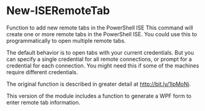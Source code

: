 # New-ISERemoteTab
Function to add new remote tabs in the PowerShell ISE
This command will create one or more remote tabs in the PowerShell ISE. You could use this to programmatically to open multiple remote tabs.

The default behavior is to open tabs with your current credentials. But you can specify a single credential for all remote connections, or prompt for a credential for each connection. You might need this if some of the machines require different credentials.

The original function is described in greater detail at http://bit.ly/1lpMoNj.

This version of the module includes a function to generate a WPF form to enter remote tab information.
